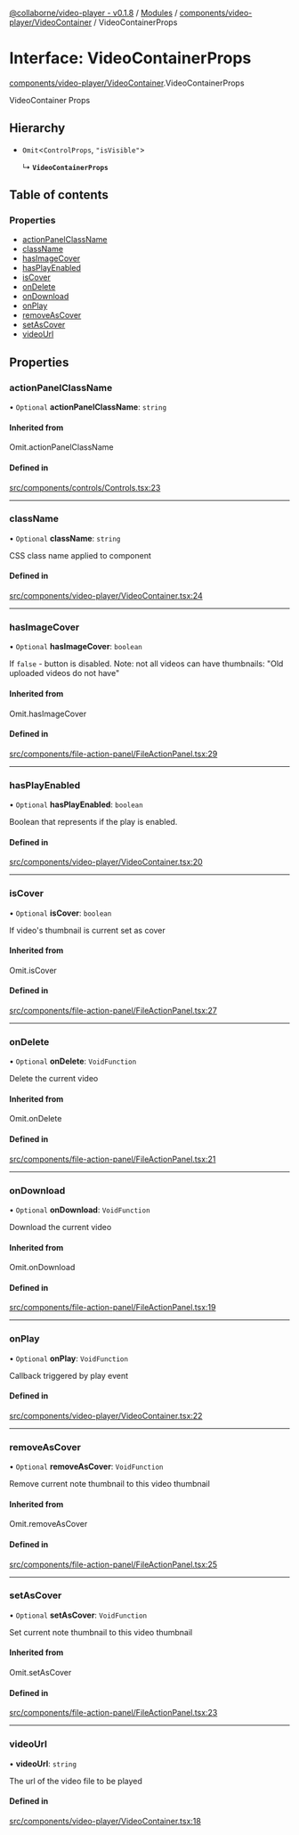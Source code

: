 [@collaborne/video-player - v0.1.8](/docs/../README.md) / [Modules](/docs/modules.md) / [components/video-player/VideoContainer](/docs/modules/components_video_player_VideoContainer.md) / VideoContainerProps

# Interface: VideoContainerProps

[components/video-player/VideoContainer](/docs/modules/components_video_player_VideoContainer.md).VideoContainerProps

VideoContainer Props

## Hierarchy

- `Omit`<`ControlProps`, ``"isVisible"``\>

  ↳ **`VideoContainerProps`**

## Table of contents

### Properties

- [actionPanelClassName](/docs/interfaces/components_video_player_VideoContainer.VideoContainerProps.md#actionpanelclassname)
- [className](/docs/interfaces/components_video_player_VideoContainer.VideoContainerProps.md#classname)
- [hasImageCover](/docs/interfaces/components_video_player_VideoContainer.VideoContainerProps.md#hasimagecover)
- [hasPlayEnabled](/docs/interfaces/components_video_player_VideoContainer.VideoContainerProps.md#hasplayenabled)
- [isCover](/docs/interfaces/components_video_player_VideoContainer.VideoContainerProps.md#iscover)
- [onDelete](/docs/interfaces/components_video_player_VideoContainer.VideoContainerProps.md#ondelete)
- [onDownload](/docs/interfaces/components_video_player_VideoContainer.VideoContainerProps.md#ondownload)
- [onPlay](/docs/interfaces/components_video_player_VideoContainer.VideoContainerProps.md#onplay)
- [removeAsCover](/docs/interfaces/components_video_player_VideoContainer.VideoContainerProps.md#removeascover)
- [setAsCover](/docs/interfaces/components_video_player_VideoContainer.VideoContainerProps.md#setascover)
- [videoUrl](/docs/interfaces/components_video_player_VideoContainer.VideoContainerProps.md#videourl)

## Properties

### actionPanelClassName

• `Optional` **actionPanelClassName**: `string`

#### Inherited from

Omit.actionPanelClassName

#### Defined in

[src/components/controls/Controls.tsx:23](https://github.com/Collaborne/video-player/blob/5338fe4/src/components/controls/Controls.tsx#L23)

___

### className

• `Optional` **className**: `string`

CSS class name applied to component

#### Defined in

[src/components/video-player/VideoContainer.tsx:24](https://github.com/Collaborne/video-player/blob/5338fe4/src/components/video-player/VideoContainer.tsx#L24)

___

### hasImageCover

• `Optional` **hasImageCover**: `boolean`

If `false` - button is disabled. Note: not all videos can have thumbnails: "Old uploaded videos do not have"

#### Inherited from

Omit.hasImageCover

#### Defined in

[src/components/file-action-panel/FileActionPanel.tsx:29](https://github.com/Collaborne/video-player/blob/5338fe4/src/components/file-action-panel/FileActionPanel.tsx#L29)

___

### hasPlayEnabled

• `Optional` **hasPlayEnabled**: `boolean`

Boolean that represents if the play is enabled.

#### Defined in

[src/components/video-player/VideoContainer.tsx:20](https://github.com/Collaborne/video-player/blob/5338fe4/src/components/video-player/VideoContainer.tsx#L20)

___

### isCover

• `Optional` **isCover**: `boolean`

If video's thumbnail is current set as cover

#### Inherited from

Omit.isCover

#### Defined in

[src/components/file-action-panel/FileActionPanel.tsx:27](https://github.com/Collaborne/video-player/blob/5338fe4/src/components/file-action-panel/FileActionPanel.tsx#L27)

___

### onDelete

• `Optional` **onDelete**: `VoidFunction`

Delete the current video

#### Inherited from

Omit.onDelete

#### Defined in

[src/components/file-action-panel/FileActionPanel.tsx:21](https://github.com/Collaborne/video-player/blob/5338fe4/src/components/file-action-panel/FileActionPanel.tsx#L21)

___

### onDownload

• `Optional` **onDownload**: `VoidFunction`

Download the current video

#### Inherited from

Omit.onDownload

#### Defined in

[src/components/file-action-panel/FileActionPanel.tsx:19](https://github.com/Collaborne/video-player/blob/5338fe4/src/components/file-action-panel/FileActionPanel.tsx#L19)

___

### onPlay

• `Optional` **onPlay**: `VoidFunction`

Callback triggered by play event

#### Defined in

[src/components/video-player/VideoContainer.tsx:22](https://github.com/Collaborne/video-player/blob/5338fe4/src/components/video-player/VideoContainer.tsx#L22)

___

### removeAsCover

• `Optional` **removeAsCover**: `VoidFunction`

Remove current note thumbnail to this video thumbnail

#### Inherited from

Omit.removeAsCover

#### Defined in

[src/components/file-action-panel/FileActionPanel.tsx:25](https://github.com/Collaborne/video-player/blob/5338fe4/src/components/file-action-panel/FileActionPanel.tsx#L25)

___

### setAsCover

• `Optional` **setAsCover**: `VoidFunction`

Set current note thumbnail to this video thumbnail

#### Inherited from

Omit.setAsCover

#### Defined in

[src/components/file-action-panel/FileActionPanel.tsx:23](https://github.com/Collaborne/video-player/blob/5338fe4/src/components/file-action-panel/FileActionPanel.tsx#L23)

___

### videoUrl

• **videoUrl**: `string`

The url of the video file to be played

#### Defined in

[src/components/video-player/VideoContainer.tsx:18](https://github.com/Collaborne/video-player/blob/5338fe4/src/components/video-player/VideoContainer.tsx#L18)
